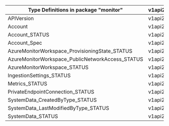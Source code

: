 | Type Definitions in package "monitor"            | v1api20230403 |
|--------------------------------------------------|---------------|
| APIVersion                                       | v1api20230403 |
| Account                                          | v1api20230403 |
| Account_STATUS                                   | v1api20230403 |
| Account_Spec                                     | v1api20230403 |
| AzureMonitorWorkspace_ProvisioningState_STATUS   | v1api20230403 |
| AzureMonitorWorkspace_PublicNetworkAccess_STATUS | v1api20230403 |
| AzureMonitorWorkspace_STATUS                     | v1api20230403 |
| IngestionSettings_STATUS                         | v1api20230403 |
| Metrics_STATUS                                   | v1api20230403 |
| PrivateEndpointConnection_STATUS                 | v1api20230403 |
| SystemData_CreatedByType_STATUS                  | v1api20230403 |
| SystemData_LastModifiedByType_STATUS             | v1api20230403 |
| SystemData_STATUS                                | v1api20230403 |

